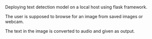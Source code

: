 Deploying text detection model on a local host using flask framework.

The user is supposed to browse for an image from saved images or webcam.

The text in the image is converted to audio and given as output.
